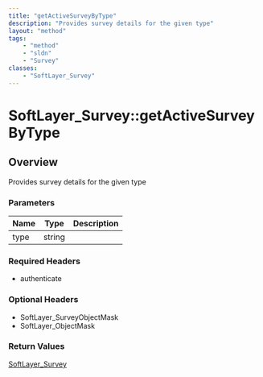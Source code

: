 ```yaml
---
title: "getActiveSurveyByType"
description: "Provides survey details for the given type"
layout: "method"
tags:
    - "method"
    - "sldn"
    - "Survey"
classes:
    - "SoftLayer_Survey"
---
```

# SoftLayer_Survey::getActiveSurveyByType
## Overview 
Provides survey details for the given type 

### Parameters 
|Name | Type | Description |
| --- | --- | --- |
|type| string| |


### Required Headers
* authenticate

### Optional Headers
* SoftLayer_SurveyObjectMask
* SoftLayer_ObjectMask

### Return Values
<a href='/reference/datatypes/SoftLayer_Survey'>SoftLayer_Survey </a>


